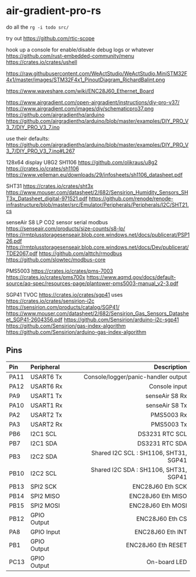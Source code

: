 # air-gradient-pro-rs

do all the `rg -i todo src/`

try out https://github.com/rtic-scope

hook up a console for enable/disable debug logs or whatever
https://github.com/rust-embedded-community/menu
https://crates.io/crates/ushell

https://raw.githubusercontent.com/WeActStudio/WeActStudio.MiniSTM32F4x1/master/images/STM32F4x1_PinoutDiagram_RichardBalint.png

https://www.waveshare.com/wiki/ENC28J60_Ethernet_Board

https://www.airgradient.com/open-airgradient/instructions/diy-pro-v37/
https://www.airgradient.com/images/diy/schematicpro37.png
https://github.com/airgradienthq/arduino
https://github.com/airgradienthq/arduino/blob/master/examples/DIY_PRO_V3_7/DIY_PRO_V3_7.ino

use their defaults:
https://github.com/airgradienthq/arduino/blob/master/examples/DIY_PRO_V3_7/DIY_PRO_V3_7.ino#L267

128x64 display U8G2 SH1106
https://github.com/olikraus/u8g2
https://crates.io/crates/sh1106
https://www.velleman.eu/downloads/29/infosheets/sh1106_datasheet.pdf

SHT31
https://crates.io/crates/sht3x
https://www.mouser.com/datasheet/2/682/Sensirion_Humidity_Sensors_SHT3x_Datasheet_digital-971521.pdf
https://github.com/renode/renode-infrastructure/blob/master/src/Emulator/Peripherals/Peripherals/I2C/SHT21.cs

senseAir S8 LP
CO2 sensor
serial modbus
https://senseair.com/products/size-counts/s8-lp/
https://rmtplusstoragesenseair.blob.core.windows.net/docs/publicerat/PSP126.pdf
https://rmtplusstoragesenseair.blob.core.windows.net/docs/Dev/publicerat/TDE2067.pdf
https://github.com/alttch/rmodbus
https://github.com/slowtec/modbus-core

PMS5003
https://crates.io/crates/pms-7003
https://crates.io/crates/pms700x
https://www.aqmd.gov/docs/default-source/aq-spec/resources-page/plantower-pms5003-manual_v2-3.pdf

SGP41 TVOC
https://crates.io/crates/sgp41
uses https://crates.io/crates/sensirion-i2c
https://sensirion.com/products/catalog/SGP41/
https://www.mouser.com/datasheet/2/682/Sensirion_Gas_Sensors_Datasheet_SGP41-2604356.pdf
https://github.com/Sensirion/arduino-i2c-sgp41
https://github.com/Sensirion/gas-index-algorithm
https://github.com/Sensirion/arduino-gas-index-algorithm

## Pins

| Pin   | Peripheral    | Description |
| :---  |    :---       |        ---: |
| PA11  | USART6 Tx     | Console/logger/panic-handler output |
| PA12  | USART6 Rx     | Console input |
| PA9   | USART1 Tx     | senseAir S8 Rx |
| PA10  | USART1 Rx     | senseAir S8 Tx |
| PA2   | USART2 Tx     | PMS5003 Rx |
| PA3   | USART2 Rx     | PMS5003 Tx |
| PB6   | I2C1 SCL      | DS3231 RTC SCL |
| PB7   | I2C1 SDA      | DS3231 RTC SDA |
| PB3   | I2C2 SDA      | Shared I2C SCL : SH1106, SHT31, SGP41 |
| PB10  | I2C2 SCL      | Shared I2C SDA : SH1106, SHT31, SGP41 |
| PB13  | SPI2 SCK      | ENC28J60 Eth SCK |
| PB14  | SPI2 MISO     | ENC28J60 Eth MISO |
| PB15  | SPI2 MOSI     | ENC28J60 Eth MOSI |
| PB12  | GPIO Output   | ENC28J60 Eth CS |
| PA8   | GPIO Input    | ENC28J60 Eth INT |
| PB1   | GPIO Output   | ENC28J60 Eth RESET |
| PC13  | GPIO Output   | On-board LED |
